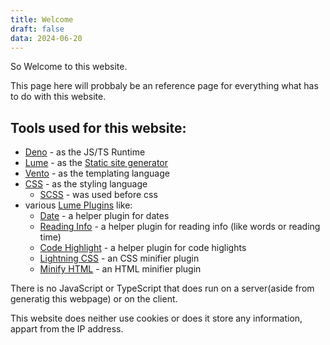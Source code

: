 ```yaml
---
title: Welcome
draft: false
data: 2024-06-20
---
```


So Welcome to this website.

This page here will probbaly be an reference page for everything what has to do with this website.

## Tools used for this website:

- [Deno](https://deno.com) - as the JS/TS Runtime
- [Lume](https://lume.land) - as the [Static site generator](https://en.wikipedia.org/wiki/Static_site_generator)
- [Vento](https://vento.js.org) - as the templating language
- [CSS](https://en.wikipedia.org/wiki/CSS) - as the styling language
  - [SCSS](https://sass-lang.com) - was used before css
- various [Lume Plugins](https://lume.land/plugins/?status=all) like:
  - [Date](https://lume.land/plugins/date/) - a helper plugin for dates
  - [Reading Info](https://lume.land/plugins/reading_info/) - a helper plugin for reading info (like words or reading time)
  - [Code Highlight](https://lume.land/plugins/code_highlight/) - a helper plugin for code higlights
  - [Lightning CSS](https://lume.land/plugins/lightningcss/) - an CSS minifier plugin
  - [Minify HTML](https://lume.land/plugins/minify_html/) - an HTML minifier plugin

There is no JavaScript or TypeScript that does run on a server(aside from generatig this webpage)
or on the client.

This website does neither use cookies or does it store any information, appart from the IP address.
